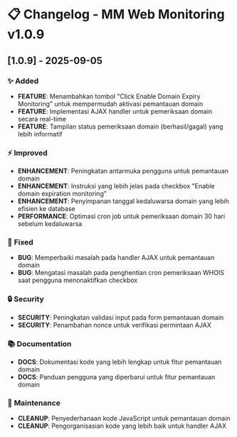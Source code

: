 # 📋 **Changelog - MM Web Monitoring v1.0.9**

## [1.0.9] - 2025-09-05

### ✨ **Added**
- **FEATURE**: Menambahkan tombol "Click Enable Domain Expiry Monitoring" untuk mempermudah aktivasi pemantauan domain
- **FEATURE**: Implementasi AJAX handler untuk pemeriksaan domain secara real-time
- **FEATURE**: Tampilan status pemeriksaan domain (berhasil/gagal) yang lebih informatif

### ⚡ **Improved**
- **ENHANCEMENT**: Peningkatan antarmuka pengguna untuk pemantauan domain
- **ENHANCEMENT**: Instruksi yang lebih jelas pada checkbox "Enable domain expiration monitoring"
- **ENHANCEMENT**: Penyimpanan tanggal kedaluwarsa domain yang lebih efisien ke database
- **PERFORMANCE**: Optimasi cron job untuk pemeriksaan domain 30 hari sebelum kedaluwarsa

### 🔧 **Fixed**
- **BUG**: Memperbaiki masalah pada handler AJAX untuk pemantauan domain
- **BUG**: Mengatasi masalah pada penghentian cron pemeriksaan WHOIS saat pengguna menonaktifkan checkbox

### 🔒 **Security**
- **SECURITY**: Peningkatan validasi input pada form pemantauan domain
- **SECURITY**: Penambahan nonce untuk verifikasi permintaan AJAX

### 📚 **Documentation**
- **DOCS**: Dokumentasi kode yang lebih lengkap untuk fitur pemantauan domain
- **DOCS**: Panduan pengguna yang diperbarui untuk fitur pemantauan domain

### 🧹 **Maintenance**
- **CLEANUP**: Penyederhanaan kode JavaScript untuk pemantauan domain
- **CLEANUP**: Pengorganisasian kode yang lebih baik untuk handler AJAX